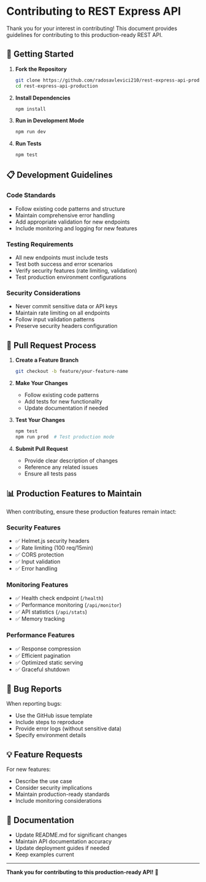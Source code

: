 
# Contributing to REST Express API

Thank you for your interest in contributing! This document provides guidelines for contributing to this production-ready REST API.

## 🚀 Getting Started

1. **Fork the Repository**
   ```bash
   git clone https://github.com/radosavlevici210/rest-express-api-production.git
   cd rest-express-api-production
   ```

2. **Install Dependencies**
   ```bash
   npm install
   ```

3. **Run in Development Mode**
   ```bash
   npm run dev
   ```

4. **Run Tests**
   ```bash
   npm test
   ```

## 📋 Development Guidelines

### Code Standards
- Follow existing code patterns and structure
- Maintain comprehensive error handling
- Add appropriate validation for new endpoints
- Include monitoring and logging for new features

### Testing Requirements
- All new endpoints must include tests
- Test both success and error scenarios
- Verify security features (rate limiting, validation)
- Test production environment configurations

### Security Considerations
- Never commit sensitive data or API keys
- Maintain rate limiting on all endpoints
- Follow input validation patterns
- Preserve security headers configuration

## 🔧 Pull Request Process

1. **Create a Feature Branch**
   ```bash
   git checkout -b feature/your-feature-name
   ```

2. **Make Your Changes**
   - Follow existing code patterns
   - Add tests for new functionality
   - Update documentation if needed

3. **Test Your Changes**
   ```bash
   npm test
   npm run prod  # Test production mode
   ```

4. **Submit Pull Request**
   - Provide clear description of changes
   - Reference any related issues
   - Ensure all tests pass

## 📊 Production Features to Maintain

When contributing, ensure these production features remain intact:

### Security Features
- ✅ Helmet.js security headers
- ✅ Rate limiting (100 req/15min)
- ✅ CORS protection
- ✅ Input validation
- ✅ Error handling

### Monitoring Features
- ✅ Health check endpoint (`/health`)
- ✅ Performance monitoring (`/api/monitor`)
- ✅ API statistics (`/api/stats`)
- ✅ Memory tracking

### Performance Features
- ✅ Response compression
- ✅ Efficient pagination
- ✅ Optimized static serving
- ✅ Graceful shutdown

## 🐛 Bug Reports

When reporting bugs:
- Use the GitHub issue template
- Include steps to reproduce
- Provide error logs (without sensitive data)
- Specify environment details

## 💡 Feature Requests

For new features:
- Describe the use case
- Consider security implications
- Maintain production-ready standards
- Include monitoring considerations

## 📖 Documentation

- Update README.md for significant changes
- Maintain API documentation accuracy
- Update deployment guides if needed
- Keep examples current

---

**Thank you for contributing to this production-ready API!** 🙏
